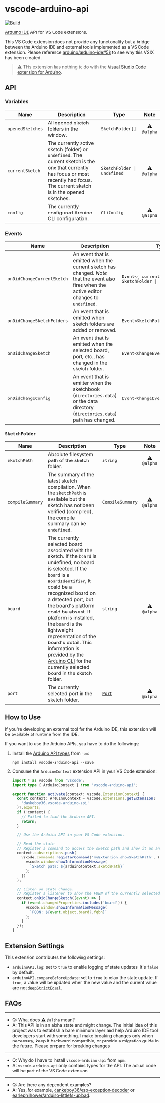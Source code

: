 # vscode-arduino-api

[![Build](https://github.com/dankeboy36/vscode-arduino-api/actions/workflows/build.yml/badge.svg?branch=main)](https://github.com/dankeboy36/vscode-arduino-api/actions/workflows/build.yml)

[Arduino IDE](https://github.com/arduino/arduino-ide) API for VS Code extensions.

This VS Code extension does not provide any functionality but a bridge between the Arduino IDE and external tools implemented as a VS Code extension. Please reference [arduino/arduino-ide#58](https://github.com/arduino/arduino-ide/issues/58) to see why this VSIX has been created.

> ⚠️ This extension has nothing to do with the [Visual Studio Code extension for Arduino](https://marketplace.visualstudio.com/items?itemName=vsciot-vscode.vscode-arduino).

## API

### Variables

| Name             | Description                                                                                                                                                                           | Type                        |    Note     |
| ---------------- | ------------------------------------------------------------------------------------------------------------------------------------------------------------------------------------- | --------------------------- | :---------: |
| `openedSketches` | All opened sketch folders in the window.                                                                                                                                              | `SketchFolder[]`            | ⚠️ `@alpha` |
| `currentSketch`  | The currently active sketch (folder) or `undefined`. The current sketch is the one that currently has focus or most recently had focus. The current sketch is in the opened sketches. | `SketchFolder \| undefined` | ⚠️ `@alpha` |
| `config`         | The currently configured Arduino CLI configuration.                                                                                                                                   | `CliConfig`                 | ⚠️ `@alpha` |

### Events

| Name                       | Description                                                                                                                                   | Type                                                  |    Note     |
| -------------------------- | --------------------------------------------------------------------------------------------------------------------------------------------- | ----------------------------------------------------- | :---------: |
| `onDidChangeCurrentSketch` | An event that is emitted when the current sketch has changed. _Note_ that the event also fires when the active editor changes to `undefined`. | `Event<{ currentSketch: SketchFolder \| undefined }>` | ⚠️ `@alpha` |
| `onDidChangeSketchFolders` | An event that is emitted when sketch folders are added or removed.                                                                            | `Event<SketchFoldersChangeEvent>`                     | ⚠️ `@alpha` |
| `onDidChangeSketch`        | An event that is emitted when the selected board, port, etc., has changed in the sketch folder.                                               | `Event<ChangeEvent<SketchFolder>>`                    | ⚠️ `@alpha` |
| `onDidChangeConfig`        | An event that is emitter when the sketchbook (`directories.data`) or the data directory (`directories.data`) path has changed.                | `Event<ChangeEvent<CliConfig>>`                       | ⚠️ `@alpha` |

### `SketchFolder`

| Name             | Description                                                                                                                                                                                                                                                                                                                                                                                                                                                                                                                                                         | Type                                                                      |    Note     |
| ---------------- | ------------------------------------------------------------------------------------------------------------------------------------------------------------------------------------------------------------------------------------------------------------------------------------------------------------------------------------------------------------------------------------------------------------------------------------------------------------------------------------------------------------------------------------------------------------------- | ------------------------------------------------------------------------- | :---------: |
| `sketchPath`     | Absolute filesystem path of the sketch folder.                                                                                                                                                                                                                                                                                                                                                                                                                                                                                                                      | `string`                                                                  | ⚠️ `@alpha` |
| `compileSummary` | The summary of the latest sketch compilation. When the `sketchPath` is available but the sketch has not been verified (compiled), the compile summary can be `undefined`.                                                                                                                                                                                                                                                                                                                                                                                           | `CompileSummary`                                                          | ⚠️ `@alpha` |
| `board`          | The currently selected board associated with the sketch. If the `board` is undefined, no board is selected. If the `board` is a `BoardIdentifier`, it could be a recognized board on a detected port, but the board's platform could be absent. If platform is installed, the `board` is the lightweight representation of the board's detail. This information is [provided by the Arduino CLI](https://arduino.github.io/arduino-cli/latest/rpc/commands/#cc.arduino.cli.commands.v1.BoardDetailsResponse) for the currently selected board in the sketch folder. | `string`                                                                  | ⚠️ `@alpha` |
| `port`           | The currently selected port in the sketch folder.                                                                                                                                                                                                                                                                                                                                                                                                                                                                                                                   | [`Port`](https://arduino.github.io/arduino-cli/latest/rpc/commands/#port) | ⚠️ `@alpha` |

## How to Use

If you're developing an external tool for the Arduino IDE, this extension will be available at runtime from the IDE.

If you want to use the Arduino APIs, you have to do the followings:

1.  Install the [Arduino API types](https://www.npmjs.com/package/vscode-arduino-api) from `npm`:

    ```shell
    npm install vscode-arduino-api --save
    ```

1.  Consume the `ArduinoContext` extension API in your VS Code extension:

    ```ts
    import * as vscode from 'vscode';
    import type { ArduinoContext } from 'vscode-arduino-api';

    export function activate(context: vscode.ExtensionContext) {
      const context: ArduinoContext = vscode.extensions.getExtension(
        'dankeboy36.vscode-arduino-api'
      )?.exports;
      if (!context) {
        // Failed to load the Arduino API.
        return;
      }

      // Use the Arduino API in your VS Code extension.

      // Read the state.
      // Register a command to access the sketch path and show it as an information message.
      context.subscriptions.push(
        vscode.commands.registerCommand('myExtension.showSketchPath', () => {
          vscode.window.showInformationMessage(
            `Sketch path: ${arduinoContext.sketchPath}`
          );
        })
      );

      // Listen on state change.
      // Register a listener to show the FQBN of the currently selected board as an information message.
      context.onDidChangeSketch((event) => {
        if (event.changedProperties.includes('board')) {
          vscode.window.showInformationMessage(
            `FQBN: ${event.object.board?.fqbn}`
          );
        }
      });
    }
    ```

## Extension Settings

This extension contributes the following settings:

- `arduinoAPI.log`: set to `true` to enable logging of state updates. It's `false` by default.
- `arduinoAPI.compareBeforeUpdate`: set to `true` to relax the state update. If `true`, a value will be updated when the new value and the current value are not [`deepStrictEqual`](https://nodejs.org/api/assert.html#comparison-details_1).

## FAQs

---

- Q: What does ⚠️ `@alpha` mean?
- A: This API is in an alpha state and might change. The initial idea of this project was to establish a bare minimum layer and help Arduino IDE tool developers start with something. I make breaking changes only when necessary, keep it backward compatible, or provide a migration guide in the future. Please prepare for breaking changes.

---

- Q: Why do I have to install `vscode-arduino-api` from `npm`.
- A: `vscode-arduino-api` only contains types for the API. The actual code will be part of the VS Code extension.

---

- Q: Are there any dependent examples?
- A: Yes, for example, [dankeboy36/esp-exception-decoder](https://github.com/dankeboy36/esp-exception-decoder) or [earlephilhower/arduino-littlefs-upload](https://github.com/earlephilhower/arduino-littlefs-upload).
